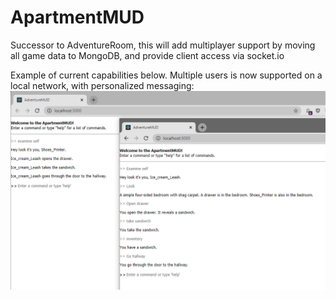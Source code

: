 # ApartmentMUD

Successor to AdventureRoom, this will add multiplayer support by moving all game data to MongoDB, and provide client access via socket.io

Example of current capabilities below. Multiple users is now supported on a local network, with personalized messaging:
![Example](./example.png)
